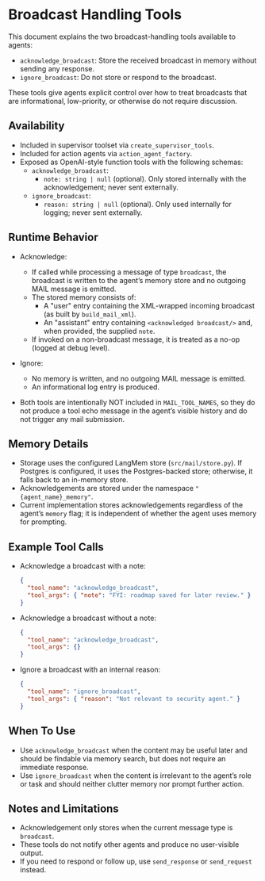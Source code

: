 # Broadcast Handling Tools

This document explains the two broadcast-handling tools available to agents:

- `acknowledge_broadcast`: Store the received broadcast in memory without sending any response.
- `ignore_broadcast`: Do not store or respond to the broadcast.

These tools give agents explicit control over how to treat broadcasts that are informational, low-priority, or otherwise do not require discussion.

## Availability

- Included in supervisor toolset via `create_supervisor_tools`.
- Included for action agents via `action_agent_factory`.
- Exposed as OpenAI-style function tools with the following schemas:
  - `acknowledge_broadcast`:
    - `note: string | null` (optional). Only stored internally with the acknowledgement; never sent externally.
  - `ignore_broadcast`:
    - `reason: string | null` (optional). Only used internally for logging; never sent externally.

## Runtime Behavior

- Acknowledge:
  - If called while processing a message of type `broadcast`, the broadcast is written to the agent’s memory store and no outgoing MAIL message is emitted.
  - The stored memory consists of:
    - A "user" entry containing the XML-wrapped incoming broadcast (as built by `build_mail_xml`).
    - An "assistant" entry containing `<acknowledged broadcast/>` and, when provided, the supplied `note`.
  - If invoked on a non-broadcast message, it is treated as a no-op (logged at debug level).

- Ignore:
  - No memory is written, and no outgoing MAIL message is emitted.
  - An informational log entry is produced.

- Both tools are intentionally NOT included in `MAIL_TOOL_NAMES`, so they do not produce a tool echo message in the agent’s visible history and do not trigger any mail submission.

## Memory Details

- Storage uses the configured LangMem store (`src/mail/store.py`). If Postgres is configured, it uses the Postgres-backed store; otherwise, it falls back to an in-memory store.
- Acknowledgements are stored under the namespace `"{agent_name}_memory"`.
- Current implementation stores acknowledgements regardless of the agent’s `memory` flag; it is independent of whether the agent uses memory for prompting.

## Example Tool Calls

- Acknowledge a broadcast with a note:
  ```json
  {
    "tool_name": "acknowledge_broadcast",
    "tool_args": { "note": "FYI: roadmap saved for later review." }
  }
  ```

- Acknowledge a broadcast without a note:
  ```json
  {
    "tool_name": "acknowledge_broadcast",
    "tool_args": {}
  }
  ```

- Ignore a broadcast with an internal reason:
  ```json
  {
    "tool_name": "ignore_broadcast",
    "tool_args": { "reason": "Not relevant to security agent." }
  }
  ```

## When To Use

- Use `acknowledge_broadcast` when the content may be useful later and should be findable via memory search, but does not require an immediate response.
- Use `ignore_broadcast` when the content is irrelevant to the agent’s role or task and should neither clutter memory nor prompt further action.

## Notes and Limitations

- Acknowledgement only stores when the current message type is `broadcast`.
- These tools do not notify other agents and produce no user-visible output.
- If you need to respond or follow up, use `send_response` or `send_request` instead.
